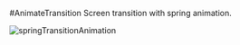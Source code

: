 #AnimateTransition
Screen transition with spring animation.

![springTransitionAnimation](https://content-jp.drive.amazonaws.com/cdproxy/templink/kF81G5uoM1DndToNG-lQHD6ylVM-M3hhk3ccZaRacgspX92IB)